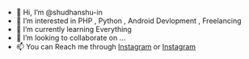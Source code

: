 - 👋 Hi, I’m @shudhanshu-in
- 👀 I’m interested in PHP , Python , Android Devlopment , Freelancing 
- 🌱 I’m currently learning Everything
- 💞️ I’m looking to collaborate on ...
- 📫 You can Reach me through <a href="https://instagram.com/shudhanshu.in">Instagram</a> or <a href="https://t.me/shudhanshu0987654321">Instagram</a>

<!---
shudhanshu-in/shudhanshu-in is a ✨ special ✨ repository because its `README.md` (this file) appears on your GitHub profile.
You can click the Preview link to take a look at your changes.
--->
